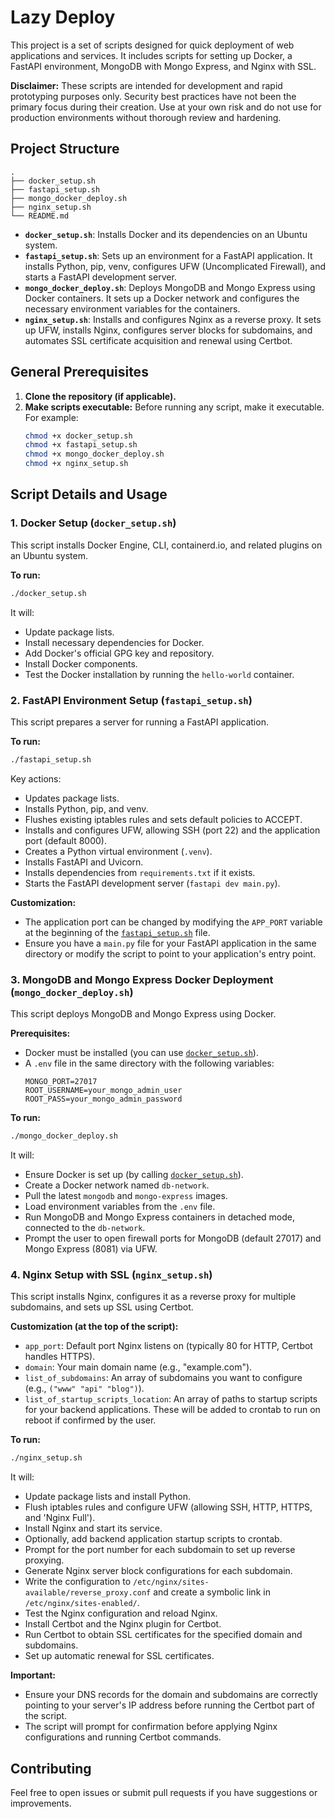 # Lazy Deploy

This project is a set of scripts designed for quick deployment of web applications and services. It includes scripts for setting up Docker, a FastAPI environment, MongoDB with Mongo Express, and Nginx with SSL.

**Disclaimer:** These scripts are intended for development and rapid prototyping purposes only. Security best practices have not been the primary focus during their creation. Use at your own risk and do not use for production environments without thorough review and hardening.

## Project Structure

```
.
├── docker_setup.sh
├── fastapi_setup.sh
├── mongo_docker_deploy.sh
├── nginx_setup.sh
└── README.md
```

- **`docker_setup.sh`**: Installs Docker and its dependencies on an Ubuntu system.
- **`fastapi_setup.sh`**: Sets up an environment for a FastAPI application. It installs Python, pip, venv, configures UFW (Uncomplicated Firewall), and starts a FastAPI development server.
- **`mongo_docker_deploy.sh`**: Deploys MongoDB and Mongo Express using Docker containers. It sets up a Docker network and configures the necessary environment variables for the containers.
- **`nginx_setup.sh`**: Installs and configures Nginx as a reverse proxy. It sets up UFW, installs Nginx, configures server blocks for subdomains, and automates SSL certificate acquisition and renewal using Certbot.

## General Prerequisites

1.  **Clone the repository (if applicable).**
2.  **Make scripts executable:** Before running any script, make it executable. For example:
    ```bash
    chmod +x docker_setup.sh
    chmod +x fastapi_setup.sh
    chmod +x mongo_docker_deploy.sh
    chmod +x nginx_setup.sh
    ```

## Script Details and Usage

### 1. Docker Setup (`docker_setup.sh`)

This script installs Docker Engine, CLI, containerd.io, and related plugins on an Ubuntu system.

**To run:**
```bash
./docker_setup.sh
```
It will:
*   Update package lists.
*   Install necessary dependencies for Docker.
*   Add Docker's official GPG key and repository.
*   Install Docker components.
*   Test the Docker installation by running the `hello-world` container.

### 2. FastAPI Environment Setup (`fastapi_setup.sh`)

This script prepares a server for running a FastAPI application.

**To run:**
```bash
./fastapi_setup.sh
```
Key actions:
*   Updates package lists.
*   Installs Python, pip, and venv.
*   Flushes existing iptables rules and sets default policies to ACCEPT.
*   Installs and configures UFW, allowing SSH (port 22) and the application port (default 8000).
*   Creates a Python virtual environment (`.venv`).
*   Installs FastAPI and Uvicorn.
*   Installs dependencies from `requirements.txt` if it exists.
*   Starts the FastAPI development server (`fastapi dev main.py`).

**Customization:**
*   The application port can be changed by modifying the `APP_PORT` variable at the beginning of the [`fastapi_setup.sh`](fastapi_setup.sh) file.
*   Ensure you have a `main.py` file for your FastAPI application in the same directory or modify the script to point to your application's entry point.

### 3. MongoDB and Mongo Express Docker Deployment (`mongo_docker_deploy.sh`)

This script deploys MongoDB and Mongo Express using Docker.

**Prerequisites:**
*   Docker must be installed (you can use [`docker_setup.sh`](docker_setup.sh)).
*   A `.env` file in the same directory with the following variables:
    ```env
    MONGO_PORT=27017
    ROOT_USERNAME=your_mongo_admin_user
    ROOT_PASS=your_mongo_admin_password
    ```

**To run:**
```bash
./mongo_docker_deploy.sh
```
It will:
*   Ensure Docker is set up (by calling [`docker_setup.sh`](docker_setup.sh)).
*   Create a Docker network named `db-network`.
*   Pull the latest `mongodb` and `mongo-express` images.
*   Load environment variables from the `.env` file.
*   Run MongoDB and Mongo Express containers in detached mode, connected to the `db-network`.
*   Prompt the user to open firewall ports for MongoDB (default 27017) and Mongo Express (8081) via UFW.

### 4. Nginx Setup with SSL (`nginx_setup.sh`)

This script installs Nginx, configures it as a reverse proxy for multiple subdomains, and sets up SSL using Certbot.

**Customization (at the top of the script):**
*   `app_port`: Default port Nginx listens on (typically 80 for HTTP, Certbot handles HTTPS).
*   `domain`: Your main domain name (e.g., "example.com").
*   `list_of_subdomains`: An array of subdomains you want to configure (e.g., `("www" "api" "blog")`).
*   `list_of_startup_scripts_location`: An array of paths to startup scripts for your backend applications. These will be added to crontab to run on reboot if confirmed by the user.

**To run:**
```bash
./nginx_setup.sh
```
It will:
*   Update package lists and install Python.
*   Flush iptables rules and configure UFW (allowing SSH, HTTP, HTTPS, and 'Nginx Full').
*   Install Nginx and start its service.
*   Optionally, add backend application startup scripts to crontab.
*   Prompt for the port number for each subdomain to set up reverse proxying.
*   Generate Nginx server block configurations for each subdomain.
*   Write the configuration to `/etc/nginx/sites-available/reverse_proxy.conf` and create a symbolic link in `/etc/nginx/sites-enabled/`.
*   Test the Nginx configuration and reload Nginx.
*   Install Certbot and the Nginx plugin for Certbot.
*   Run Certbot to obtain SSL certificates for the specified domain and subdomains.
*   Set up automatic renewal for SSL certificates.

**Important:**
*   Ensure your DNS records for the domain and subdomains are correctly pointing to your server's IP address before running the Certbot part of the script.
*   The script will prompt for confirmation before applying Nginx configurations and running Certbot commands.

## Contributing

Feel free to open issues or submit pull requests if you have suggestions or improvements.